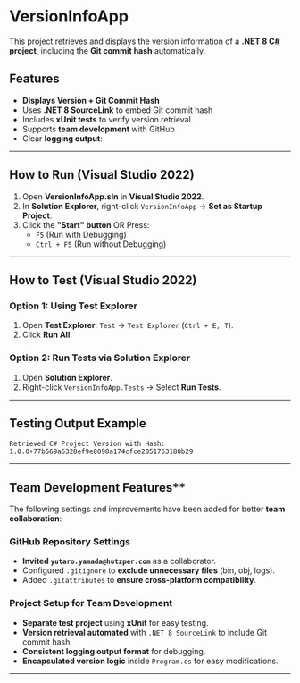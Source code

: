 ﻿# VersionInfoApp

This project retrieves and displays the version information of a **.NET 8 C# project**, including the **Git commit hash** automatically.

## Features
- **Displays Version + Git Commit Hash**  
- Uses **.NET 8 SourceLink** to embed Git commit hash  
- Includes **xUnit tests** to verify version retrieval  
- Supports **team development** with GitHub  
- Clear **logging output**:  

---

## How to Run (Visual Studio 2022)
1. Open **VersionInfoApp.sln** in **Visual Studio 2022**.
2. In **Solution Explorer**, right-click `VersionInfoApp` → **Set as Startup Project**.
3. Click the **"Start" button** OR Press:
   - `F5` (Run with Debugging)
   - `Ctrl + F5` (Run without Debugging)

---

## How to Test (Visual Studio 2022)
### **Option 1: Using Test Explorer**
1. Open **Test Explorer**: `Test` → `Test Explorer` (`Ctrl + E, T`).
2. Click **Run All**.

### **Option 2: Run Tests via Solution Explorer**
1. Open **Solution Explorer**.
2. Right-click `VersionInfoApp.Tests` → Select **Run Tests**.

---

## Testing Output Example
```
Retrieved C# Project Version with Hash: 1.0.0+77b569a6328ef9e8098a174cfce2051763188b29
```

---

## Team Development Features**
The following settings and improvements have been added for better **team collaboration**:

### **GitHub Repository Settings**
- **Invited `yutaro.yamada@hutzper.com`** as a collaborator.
- Configured `.gitignore` to **exclude unnecessary files** (bin, obj, logs).
- Added `.gitattributes` to **ensure cross-platform compatibility**.

### **Project Setup for Team Development**
- **Separate test project** using **xUnit** for easy testing.
- **Version retrieval automated** with `.NET 8 SourceLink` to include Git commit hash.
- **Consistent logging output format** for debugging.
- **Encapsulated version logic** inside `Program.cs` for easy modifications.


---

